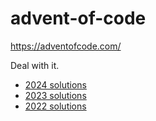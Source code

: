 # advent-of-code

https://adventofcode.com/

Deal with it.

* [2024 solutions](src/main/scala/org/lemon/advent/year2024/)
* [2023 solutions](src/main/scala/org/lemon/advent/year2023/)
* [2022 solutions](src/test/scala/org/lemon/advent/year2022/)
